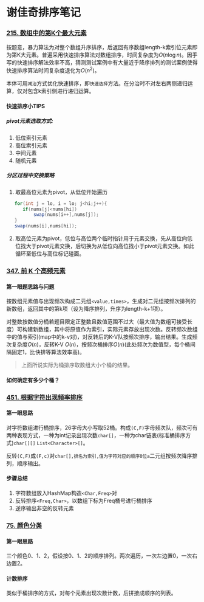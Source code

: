 # 谢佳奇排序笔记

### [215. 数组中的第K个最大元素](https://leetcode-cn.com/problems/kth-largest-element-in-an-array/)

按题意，暴力算法为对整个数组升序排序，后返回有序数组length-k索引位元素即为第K大元素。普遍采用快速排序算法对数组排序，时间复杂度为$O(n\log n)$。因手写的快速排序解法效率不高，猜测测试案例中有大量近乎降序排列的测试案例使得快速排序算法时间复杂度退化为$O(n^2)$。

本体可用`减治`方式优化快速排序，即`快速选择`方法。在分治时不对左右两侧递归运算，仅对包含k索引侧进行递归运算。



#### 快速排序小TIPS

##### pivot元素选取方式:

1. 低位索引元素
2. 高位索引元素
3. 中间元素
4. 随机元素

##### 分区过程中交换策略

1. 取最高位元素为pivot，从低位开始遍历
 ```java
	for(int j = lo, i = lo; j<hi;j++){
       if(nums[j]<nums[hi]) 
           swap(nums[i++],nums[j]);
	}
	swap(nums[i],nums[hi]);
 ```

2. 取高位元素为pivot，低位与高位两个临时指针用于元素交换，先从高位向低位找大于pivot元素交换，后切换为从低位向高位找小于pivot元素交换。如此循环至低位与高位标记碰面。



### [347. 前 K 个高频元素](https://leetcode-cn.com/problems/top-k-frequent-elements/)

#### 第一眼题思路与问题

按数组元素值与出现频次构成二元组`<value,times>`，生成对二元组按频次排列的新数组，返回其中的第k项（设为降序排列，升序为length-k+1项）。

对整数按数值分桶若题目限定正整数且数值范围不过大（最大值为数组可接受长度）可构建新数组，其中将原值作为索引，实际元素存放出现次数。反转频次数组中的值与索引(map中的k-v对)，对反转后的K-V队按频次排序，输出结果。生成频次复杂度$O(n)$，反转K-V $O(n)$，按频次桶排序$O(n)$(此处频次为数值型，每个桶间隔固定1，比快排等算法效率高)。

> 上面所说实际为桶排序取数组大小个桶的结果。

#### 如何确定有多少个桶？



### [451. 根据字符出现频率排序](https://leetcode-cn.com/problems/sort-characters-by-frequency/)

#### 第一眼思路

对字符数组进行桶排序，26字母大小写取52桶。构成`(C,F)`字母频次队，频次可有两种表现方式，一种为int记录出现次数`char[]`，一种为char链表(标准桶排序方式)`char[][]` `List<Character>[]`。

反转`(C,F)`成`(F,c)`对`char[],排名为索引,值为字符对应的顺序0位a`二元组按频次降序排列，顺序输出。

#### 步骤总结

1. 字符数组放入HashMap构造`<Char,Freq>`对
2. 反转排序`<Freq,Char>`，以数组下标为Freq桶号进行桶排序
3. 逆序输出非空的反转元素 



### [75. 颜色分类](https://leetcode-cn.com/problems/sort-colors/)

#### 第一眼思路

三个颜色0、1、2，假设按0、1、2的顺序排列。两次遍历，一次左边置0，一次右边置2。

#### 计数排序

类似于桶排序的方式，对每个元素出现次数计数，后拼接成顺序的列表。